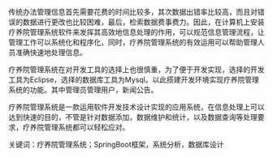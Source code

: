 传统办法管理信息首先需要花费的时间比较多，其次数据出错率比较高，而且对错误的数据进行更改也比较困难，最后，检索数据费事费力。因此，在计算机上安装疗养院管理系统软件来发挥其高效地信息处理的作用，可以规范信息管理流程，让管理工作可以系统化和程序化，同时，疗养院管理系统的有效运用可以帮助管理人员准确快速地处理信息。

疗养院管理系统在对开发工具的选择上也很慎重，为了便于开发实现，选择的开发工具为Eclipse，选择的数据库工具为Mysql。以此搭建开发环境实现疗养院管理系统的功能。其中管理员管理用户，新闻公告。

疗养院管理系统是一款运用软件开发技术设计实现的应用系统，在信息处理上可以达到快速的目的，不管是针对数据添加，数据维护和统计，以及数据查询等处理要求，疗养院管理系统都可以轻松应对。

关键词：疗养院管理系统；SpringBoot框架，系统分析，数据库设计
